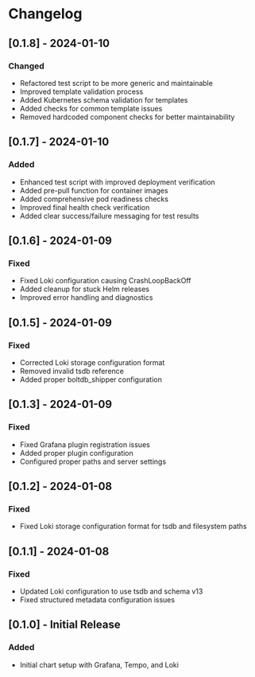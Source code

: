 # Changelog

## [0.1.8] - 2024-01-10
### Changed
- Refactored test script to be more generic and maintainable
- Improved template validation process
- Added Kubernetes schema validation for templates
- Added checks for common template issues
- Removed hardcoded component checks for better maintainability

## [0.1.7] - 2024-01-10
### Added
- Enhanced test script with improved deployment verification
- Added pre-pull function for container images
- Added comprehensive pod readiness checks
- Improved final health check verification
- Added clear success/failure messaging for test results

## [0.1.6] - 2024-01-09
### Fixed
- Fixed Loki configuration causing CrashLoopBackOff
- Added cleanup for stuck Helm releases
- Improved error handling and diagnostics

## [0.1.5] - 2024-01-09
### Fixed
- Corrected Loki storage configuration format
- Removed invalid tsdb reference
- Added proper boltdb_shipper configuration

## [0.1.3] - 2024-01-09
### Fixed
- Fixed Grafana plugin registration issues
- Added proper plugin configuration
- Configured proper paths and server settings

## [0.1.2] - 2024-01-08
### Fixed
- Fixed Loki storage configuration format for tsdb and filesystem paths

## [0.1.1] - 2024-01-08
### Fixed
- Updated Loki configuration to use tsdb and schema v13
- Fixed structured metadata configuration issues

## [0.1.0] - Initial Release
### Added
- Initial chart setup with Grafana, Tempo, and Loki 